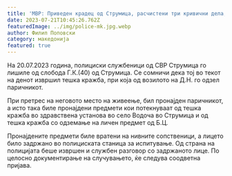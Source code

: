 ```yaml
---
title: 'МВР: Приведен крадец од Струмица, расчистени три кривични дела, украденото вратено на сопствениците - 21 ЈУЛИ 2023'
date: 2023-07-21T10:45:26.762Z
featuredImage: ../img/police-mk.jpg.webp
author: Филип Поповски
category: македонија
featured: true
---
```

На 20.07.2023 година, полициски службеници од СВР Струмица го лишиле од слобода Г.К.(40) од Струмица. Се сомничи дека тој во текот на денот извршил тешка кражба, при која од возилото на Д.Н. го одзел паричникот.

При претрес на неговото место на живеење, бил пронајден паричникот, а исто така биле пронајдени предмети кои потекнуваат од тешка кражба во здравствена установа во село Водоча во Струмица и од тешка кражба со одземање на личен предмет од Б.Ц.

Пронајдените предмети биле вратени на нивните сопственици, а лицето било задржано во полициската станица за испитување. Од страна на полицијата беше извршен и службен разговор со задржаното лице. По целосно документирање на случувањето, ќе следува соодветна пријава.
